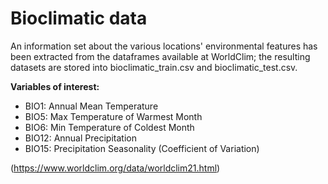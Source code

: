 # Bioclimatic data
An information set about the various locations' environmental features has been extracted from the dataframes available at WorldClim; the resulting datasets are stored into bioclimatic_train.csv and bioclimatic_test.csv.

**Variables of interest:**
- BIO1: Annual Mean Temperature
- BIO5: Max Temperature of Warmest Month
- BIO6: Min Temperature of Coldest Month
- BIO12: Annual Precipitation
- BIO15: Precipitation Seasonality (Coefficient of Variation)

(https://www.worldclim.org/data/worldclim21.html)